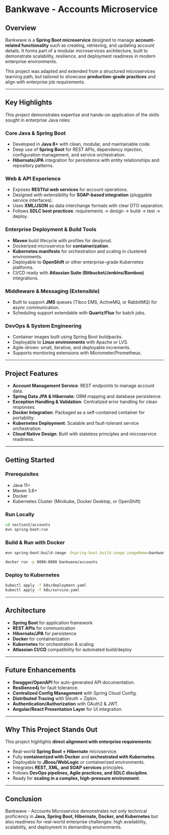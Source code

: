 # Bankwave - Accounts Microservice

## Overview
Bankwave is a **Spring Boot microservice** designed to manage **account-related functionality** such as creating, retrieving, and updating account details. It forms part of a modular microservices architecture, built to demonstrate scalability, resilience, and deployment readiness in modern enterprise environments.

This project was adapted and extended from a structured microservices learning path, but tailored to showcase **production-grade practices** and align with enterprise job requirements.

---

## Key Highlights
This project demonstrates expertise and hands-on application of the skills sought in enterprise Java roles:

### Core Java & Spring Boot
- Developed in **Java 8+** with clean, modular, and maintainable code.
- Deep use of **Spring Boot** for REST APIs, dependency injection, configuration management, and service orchestration.
- **Hibernate/JPA** integration for persistence with entity relationships and repository patterns.

### Web & API Experience
- Exposes **RESTful web services** for account operations.
- Designed with extensibility for **SOAP-based integration** (pluggable service interfaces).
- Uses **XML/JSON** as data interchange formats with clear DTO separation.
- Follows **SDLC best practices**: requirements → design → build → test → deploy.

### Enterprise Deployment & Build Tools
- **Maven** build lifecycle with profiles for dev/prod.
- Dockerized microservice for **containerization**.
- **Kubernetes manifests** for orchestration and scaling in clustered environments.
- Deployable to **OpenShift** or other enterprise-grade Kubernetes platforms.
- CI/CD ready with **Atlassian Suite (Bitbucket/Jenkins/Bamboo)** integrations.

### Middleware & Messaging (Extensible)
- Built to support **JMS** queues (Tibco EMS, ActiveMQ, or RabbitMQ) for async communication.
- Scheduling support extendable with **Quartz/Flux** for batch jobs.

### DevOps & System Engineering
- Container images built using Spring Boot buildpacks.
- Deployable to **Linux environments** with Apache or LVS.
- Agile-driven: small, iterative, and deployable increments.
- Supports monitoring extensions with Micrometer/Prometheus.

---

## Project Features
- **Account Management Service**: REST endpoints to manage account data.
- **Spring Data JPA & Hibernate**: ORM mapping and database persistence.
- **Exception Handling & Validation**: Centralized error handling for clean responses.
- **Docker Integration**: Packaged as a self-contained container for portability.
- **Kubernetes Deployment**: Scalable and fault-tolerant service orchestration.
- **Cloud Native Design**: Built with stateless principles and microservice readiness.

---

## Getting Started

### Prerequisites
- Java 11+
- Maven 3.6+
- Docker
- Kubernetes Cluster (Minikube, Docker Desktop, or OpenShift)

### Run Locally
```bash
cd section2/accounts
mvn spring-boot:run
```

### Build & Run with Docker
```bash
mvn spring-boot:build-image -Dspring-boot.build-image.imageName=bankwave/accounts

docker run -p 8080:8080 bankwave/accounts
```

### Deploy to Kubernetes
```bash
kubectl apply -f k8s/deployment.yaml
kubectl apply -f k8s/service.yaml
```

---

## Architecture
- **Spring Boot** for application framework
- **REST APIs** for communication
- **Hibernate/JPA** for persistence
- **Docker** for containerization
- **Kubernetes** for orchestration & scaling
- **Atlassian CI/CD** compatibility for automated build/deploy

---

## Future Enhancements
- **Swagger/OpenAPI** for auto-generated API documentation.
- **Resilience4j** for fault tolerance.
- **Centralized Config Management** with Spring Cloud Config.
- **Distributed Tracing** with Sleuth + Zipkin.
- **Authentication/Authorization** with OAuth2 & JWT.
- **Angular/React Presentation Layer** for UI integration.

---

## Why This Project Stands Out
This project highlights **direct alignment with enterprise requirements**:
- Real-world **Spring Boot + Hibernate** microservice.
- Fully **containerized with Docker** and **orchestrated with Kubernetes**.
- Deployable to **JBoss/WebLogic** or containerized environments.
- Integrates **REST, XML, and SOAP services** principles.
- Follows **DevOps pipelines, Agile practices, and SDLC discipline**.
- Ready for **scaling in a complex, high-pressure environment**.

---

## Conclusion
Bankwave - Accounts Microservice demonstrates not only technical proficiency in **Java, Spring Boot, Hibernate, Docker, and Kubernetes** but also readiness for real-world enterprise challenges: high availability, scalability, and deployment in demanding environments.

